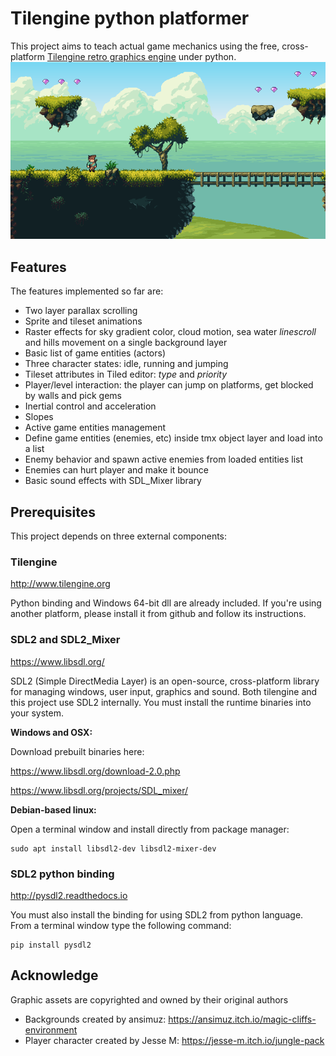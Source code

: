 # Tilengine python platformer
This project aims to teach actual game mechanics using the free, cross-platform [Tilengine retro graphics engine](http://www.tilengine.org) under python.
![screenshot](screenshot.png)

## Features
The features implemented so far are:
* Two layer parallax scrolling
* Sprite and tileset animations
* Raster effects for sky gradient color, cloud motion, sea water *linescroll* and hills movement on a single background layer
* Basic list of game entities (actors)
* Three character states: idle, running and jumping
* Tileset attributes in Tiled editor: *type* and *priority*
* Player/level interaction: the player can jump on platforms, get blocked by walls and pick gems
* Inertial control and acceleration
* Slopes
* Active game entities management
* Define game entities (enemies, etc) inside tmx object layer and load into a list
* Enemy behavior and spawn active enemies from loaded entities list
* Enemies can hurt player and make it bounce
* Basic sound effects with SDL_Mixer library

## Prerequisites
This project depends on three external components:

### Tilengine
http://www.tilengine.org

Python binding and Windows 64-bit dll are already included. If you're using another platform, please install it from github and follow its instructions.

### SDL2 and SDL2_Mixer
https://www.libsdl.org/

SDL2 (Simple DirectMedia Layer) is an open-source, cross-platform library for managing windows, user input, graphics and sound. Both tilengine and this project use SDL2 internally. You must install the runtime binaries into your system.

**Windows and OSX:**

Download prebuilt binaries here:

https://www.libsdl.org/download-2.0.php

https://www.libsdl.org/projects/SDL_mixer/

**Debian-based linux:**

Open a terminal window and install directly from package manager:
```
sudo apt install libsdl2-dev libsdl2-mixer-dev
```

### SDL2 python binding
http://pysdl2.readthedocs.io

You must also install the binding for using SDL2 from python language. From a terminal window type the following command:
```
pip install pysdl2
```

## Acknowledge
Graphic assets are copyrighted and owned by their original authors
* Backgrounds created by ansimuz: https://ansimuz.itch.io/magic-cliffs-environment
* Player character created by Jesse M: https://jesse-m.itch.io/jungle-pack
